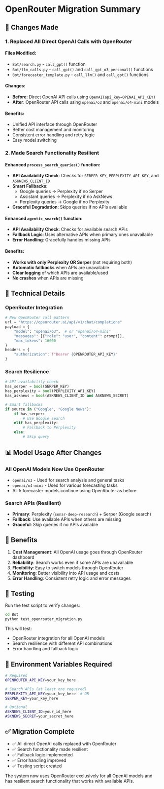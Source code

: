 # OpenRouter Migration Summary

## 🎯 Changes Made

### 1. **Replaced All Direct OpenAI Calls with OpenRouter**

#### Files Modified:
- `Bot/search.py` - `call_gpt()` function
- `Bot/llm_calls.py` - `call_gpt()` and `call_gpt_o3_personal()` functions  
- `Bot/forecaster_template.py` - `call_llm()` and `call_gpt()` functions

#### Changes:
- **Before**: Direct OpenAI API calls using `OpenAI(api_key=OPENAI_API_KEY)`
- **After**: OpenRouter API calls using `openai/o3` and `openai/o4-mini` models

#### Benefits:
- Unified API interface through OpenRouter
- Better cost management and monitoring
- Consistent error handling and retry logic
- Easy model switching

### 2. **Made Search Functionality Resilient**

#### Enhanced `process_search_queries()` function:
- **API Availability Check**: Checks for `SERPER_KEY`, `PERPLEXITY_API_KEY`, and `ASKNEWS_CLIENT_ID`
- **Smart Fallbacks**: 
  - Google queries → Perplexity if no Serper
  - Assistant queries → Perplexity if no AskNews
  - Perplexity queries → Google if no Perplexity
- **Graceful Degradation**: Skips queries if no APIs available

#### Enhanced `agentic_search()` function:
- **API Availability Check**: Checks for available search APIs
- **Fallback Logic**: Uses alternative APIs when primary ones unavailable
- **Error Handling**: Gracefully handles missing APIs

#### Benefits:
- **Works with only Perplexity OR Serper** (not requiring both)
- **Automatic fallbacks** when APIs are unavailable
- **Clear logging** of which APIs are available/used
- **No crashes** when APIs are missing

## 🔧 Technical Details

### OpenRouter Integration
```python
# New OpenRouter call pattern
url = "https://openrouter.ai/api/v1/chat/completions"
payload = {
    "model": "openai/o3",  # or "openai/o4-mini"
    "messages": [{"role": "user", "content": prompt}],
    "max_tokens": 16000
}
headers = {
    "authorization": f"Bearer {OPENROUTER_API_KEY}"
}
```

### Search Resilience
```python
# API availability check
has_serper = bool(SERPER_KEY)
has_perplexity = bool(PERPLEXITY_API_KEY)
has_asknews = bool(ASKNEWS_CLIENT_ID and ASKNEWS_SECRET)

# Smart fallbacks
if source in ("Google", "Google News"):
    if has_serper:
        # Use Google search
    elif has_perplexity:
        # Fallback to Perplexity
    else:
        # Skip query
```

## 📊 Model Usage After Changes

### **All OpenAI Models Now Use OpenRouter**
- `openai/o3` - Used for search analysis and general tasks
- `openai/o4-mini` - Used for various forecasting tasks
- All 5 forecaster models continue using OpenRouter as before

### **Search APIs (Resilient)**
- **Primary**: Perplexity (`sonar-deep-research`) + Serper (Google search)
- **Fallback**: Use available APIs when others are missing
- **Graceful**: Skip queries if no APIs available

## 🚀 Benefits

1. **Cost Management**: All OpenAI usage goes through OpenRouter dashboard
2. **Reliability**: Search works even if some APIs are unavailable
3. **Flexibility**: Easy to switch models through OpenRouter
4. **Monitoring**: Better visibility into API usage and costs
5. **Error Handling**: Consistent retry logic and error messages

## 🧪 Testing

Run the test script to verify changes:
```bash
cd Bot
python test_openrouter_migration.py
```

This will test:
- OpenRouter integration for all OpenAI models
- Search resilience with different API combinations
- Error handling and fallback logic

## 📝 Environment Variables Required

```bash
# Required
OPENROUTER_API_KEY=your_key_here

# Search APIs (at least one required)
PERPLEXITY_API_KEY=your_key_here  # OR
SERPER_KEY=your_key_here

# Optional
ASKNEWS_CLIENT_ID=your_id_here
ASKNEWS_SECRET=your_secret_here
```

## ✅ Migration Complete

- ✅ All direct OpenAI calls replaced with OpenRouter
- ✅ Search functionality made resilient
- ✅ Fallback logic implemented
- ✅ Error handling improved
- ✅ Testing script created

The system now uses OpenRouter exclusively for all OpenAI models and has resilient search functionality that works with available APIs.
